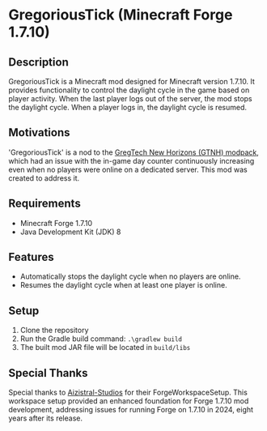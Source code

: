 # GregoriousTick (Minecraft Forge 1.7.10)

## Description
GregoriousTick is a Minecraft mod designed for Minecraft version 1.7.10. It provides functionality to control the daylight cycle in the game based on player activity. When the last player logs out of the server, the mod stops the daylight cycle. When a player logs in, the daylight cycle is resumed.

## Motivations
'GregoriousTick' is a nod to the  [GregTech New Horizons (GTNH) modpack](https://github.com/GTNewHorizons/GT-New-Horizons-Modpack), which had an issue with the in-game day counter continuously increasing even when no players were online on a dedicated server. This mod was created to address it.

## Requirements
- Minecraft Forge 1.7.10
- Java Development Kit (JDK) 8

## Features
- Automatically stops the daylight cycle when no players are online.
- Resumes the daylight cycle when at least one player is online.

## Setup
1. Clone the repository
2. Run the Gradle build command:
`.\gradlew build`
3. The built mod JAR file will be located in `build/libs`

## Special Thanks
Special thanks to [Aizistral-Studios](https://github.com/Aizistral-Studios/ForgeWorkspaceSetup) for their ForgeWorkspaceSetup.
This workspace setup provided an enhanced foundation for Forge 1.7.10 mod development, addressing issues for running Forge on 1.7.10 in 2024, eight years after its release.
